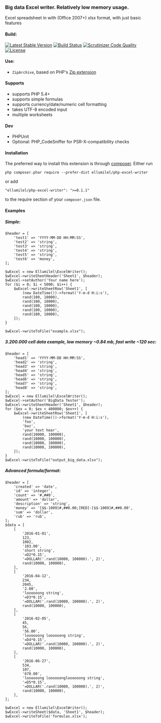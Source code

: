 ### Big data Excel writer. Relatively low memory usage.
Excel spreadsheet in with (Office 2007+) xlsx format, with just basic features

#### Build:
[![Latest Stable Version](https://poser.pugx.org/ellumilel/php-excel-writer/v/stable)](https://packagist.org/packages/ellumilel/php-excel-writer)
[![Build Status](https://travis-ci.org/ellumilel/php-excel-writer.svg?branch=master)](http://travis-ci.org/ellumilel/php-excel-writer)
[![Scrutinizer Code Quality](https://scrutinizer-ci.com/g/ellumilel/php-excel-writer/badges/quality-score.png?b=master)](https://scrutinizer-ci.com/g/ellumilel/php-excel-writer/?branch=master)
[![License](https://poser.pugx.org/ellumilel/php-excel-writer/license)](https://packagist.org/packages/ellumilel/php-excel-writer)
#### Use:
- `ZipArchive`, based on PHP's [Zip extension](http://fr.php.net/manual/en/book.zip.php)

#### Supports
* supports PHP 5.4+
* supports simple formulas
* supports currency/date/numeric cell formatting
* takes UTF-8 encoded input
* multiple worksheets

#### Dev
* PHPUnit
* Optional: PHP_CodeSniffer for PSR-X-compatibility checks

#### Installation
The preferred way to install this extension is through [composer](http://getcomposer.org/download/).
Either run

```
php composer.phar require --prefer-dist ellumilel/php-excel-writer
```

or add

```
"ellumilel/php-excel-writer": ">=0.1.1"
```

to the require section of your `composer.json` file.
#### Examples
##### Simple:
```
$header = [
    'test1' => 'YYYY-MM-DD HH:MM:SS',
    'test2' => 'string',
    'test3' => 'string',
    'test4' => 'string',
    'test5' => 'string',
    'test6' => 'money',
];

$wExcel = new Ellumilel\ExcelWriter();
$wExcel->writeSheetHeader('Sheet1', $header);
$wExcel->setAuthor('Your name here');
for ($i = 0; $i < 5000; $i++) {
    $wExcel->writeSheetRow('Sheet1', [
        (new DateTime())->format('Y-m-d H:i:s'),
        rand(100, 10000),
        rand(100, 10000),
        rand(100, 10000),
        rand(100, 10000),
        rand(100, 10000),
    ]);
}

$wExcel->writeToFile("example.xlsx");
```
##### 3.200.000 cell data example, low memory ~0.84 mb, fast write ~120 sec:
```
$header = [
    'head1' => 'YYYY-MM-DD HH:MM:SS',
    'head2' => 'string',
    'head3' => 'string',
    'head4' => 'string',
    'head5' => 'string',
    'head6' => 'string',
    'head7' => 'string',
    'head8' => 'string',
];
$wExcel = new Ellumilel\ExcelWriter();
$wExcel->setAuthor('BigData Tester');
$wExcel->writeSheetHeader('Sheet1', $header);
for ($ex = 0; $ex < 400000; $ex++) {
    $wExcel->writeSheetRow('Sheet1', [
        (new DateTime())->format('Y-m-d H:i:s'),
        'foo',
        'baz',
        'your text hear',
        rand(10000, 100000),
        rand(10000, 100000),
        rand(10000, 100000),
        rand(10000, 100000),
    ]);
}
$wExcel->writeToFile("output_big_data.xlsx");
```
##### Advanced formula/format:
```
$header = [
    'created' => 'date',
    'id' => 'integer',
    'count' => '#,##0',
    'amount' => 'dollar',
    'description' => 'string',
    'money' => '[$$-1009]#,##0.00;[RED]-[$$-1009]#,##0.00',
    'sum' => 'dollar',
    'rub' => 'rub',
];
$data = [
    [
        '2016-01-01',
        123,
        1002,
        '103.00',
        'short string',
        '=D2*0.15',
        '=DOLLAR('.rand(10000, 100000).', 2)',
        rand(10000, 100000),
    ],
    [
        '2016-04-12',
        234,
        2045,
        '2.00',
        'loooooong string',
        '=D3*0.15',
        '=DOLLAR('.rand(10000, 100000).', 2)',
        rand(10000, 100000),
    ],
    [
        '2016-02-05',
        45,
        56,
        '56.00',
        'loooooong loooooong string',
        '=D4*0.15',
        '=DOLLAR('.rand(10000, 100000).', 2)',
        rand(10000, 100000),
    ],
    [
        '2016-06-27',
        534,
        107,
        '678.00',
        'loooooong loooooongloooooong string',
        '=D5*0.15',
        '=DOLLAR('.rand(10000, 100000).', 2)',
        rand(10000, 100000),
    ],
];

$wExcel = new Ellumilel\ExcelWriter();
$wExcel->writeSheet($data, 'Sheet1', $header);
$wExcel->writeToFile('formulas.xlsx');
```
